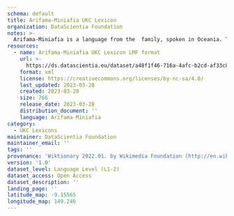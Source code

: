 ```yaml
---
schema: default
title: Arifama-Miniafia UKC Lexicon
organization: DataScientia Foundation
notes: >-
  Arifama-Miniafia is a language from the  family, spoken in Oceania. The UKC Lexicon of Arifama-Miniafia is represented as a lexico-semantic network. It consists of words, word senses, synsets, as well as sense-level and synset-level relationships.
resources:
  - name: Arifama-Miniafia UKC Lexicon LMF format
    url: >-
      https://ds.datascientia.eu/dataset/a48f1f46-716a-4afc-b2cd-af33c8659777/resource/ce2934df-db94-42e2-9a84-274076a20ba0/download/output-aai.zip
    format: xml
    license: https://creativecommons.org/licenses/by-nc-sa/4.0/
    last_updated: 2023-03-28
    created: 2023-03-28
    size: 766
    release_date: 2023-03-28
    distribution_document: ''
    language: Arifama-Miniafia
category:
  - UKC Lexicons
maintainer: DataScientia Foundation
maintainer_email: ''
tags: ''
provenance: 'Wiktionary 2022.01. by Wikimedia Foundation (http://en.wiktionary.org); Princeton WordNet 2.1 by Princeton University (https://wordnet.princeton.edu)'
version: '1.0'
dataset_level: Language Level (L1-2)
dataset_access: Open Access
dataset_description: ''
landing_page: ''
latitude_map: -9.15565
longitude_map: 149.246
---
```

